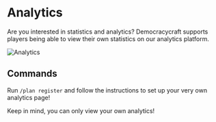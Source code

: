 # Analytics

Are you interested in statistics and analytics? Democracycraft supports players being able to view their own statistics on our analytics platform.

![Analytics](https://cdn.discordapp.com/attachments/838356841217916989/1170014109031477378/2021-06-20_2-png.png?ex=65577f8d&is=65450a8d&hm=4f8502d9eb55ff95fb09341ef471b014dd2368f1c38d8f6dd4100e313a30c3ee&)

## Commands

Run `/plan register` and follow the instructions to set up your very own analytics page!

Keep in mind, you can only view your own analytics!

